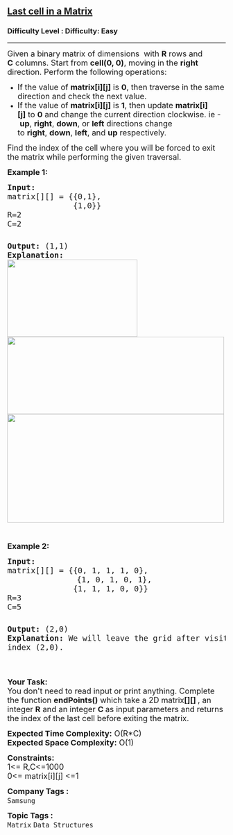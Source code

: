<h2><a href="https://www.geeksforgeeks.org/problems/last-cell-in-a-matrix/1?page=1&company=D-E-Shaw&sortBy=difficulty">Last cell in a Matrix</a></h2><h3>Difficulty Level : Difficulty: Easy</h3><hr><div class="problems_problem_content__Xm_eO"><p><span style="font-size: 18px;">Given a binary matrix&nbsp;of dimensions&nbsp;&nbsp;with <strong>R</strong>&nbsp;rows and <strong>C</strong>&nbsp;columns. Start from&nbsp;<strong>cell(0, 0)</strong>, moving in the&nbsp;<strong>right</strong> direction. Perform the following operations:&nbsp;</span></p>
<ul>
<li><span style="font-size: 18px;">If the value of&nbsp;<strong>matrix[i][j]</strong>&nbsp;is&nbsp;<strong>0</strong>, then traverse in the same direction and check the next value.</span></li>
<li><span style="font-size: 18px;">If the value of&nbsp;<strong>matrix[i][j]</strong>&nbsp;is&nbsp;<strong>1</strong>, then update&nbsp;<strong>matrix[i][j]</strong>&nbsp;to&nbsp;<strong>0</strong>&nbsp;and change the current direction clockwise. ie -&nbsp;<strong>up</strong>,&nbsp;<strong>right</strong>,&nbsp;<strong>down</strong>, or&nbsp;<strong>left</strong>&nbsp;directions change to&nbsp;<strong>right</strong>,&nbsp;<strong>down</strong>,&nbsp;<strong>left</strong>, and&nbsp;<strong>up</strong>&nbsp;respectively.</span></li>
</ul>
<p><span style="font-size: 18px;">Find the index of the cell where you will be forced to exit the matrix while performing the given traversal.&nbsp;</span></p>
<p><strong><span style="font-size: 18px;">Example 1:</span></strong></p>
<pre><span style="font-size: 18px;"><strong>Input:</strong>
matrix[][] = {{0,1},
              {1,0}}
R=2
C=2</span>

<span style="font-size: 18px;"><strong>Output:</strong> (1,1)
<strong>Explanation:</strong>
<img style="height: 178px; width: 300px;" src="https://media.geeksforgeeks.org/img-practice/endpoint1-1622886995.jpg" alt="">
<img style="height: 178px; width: 500px;" src="https://media.geeksforgeeks.org/img-practice/endpoint2-1622887085.jpg" alt="">
<img style="height: 250px; width: 500px;" src="https://media.geeksforgeeks.org/img-practice/endpoint3-1622887174.jpg" alt=""></span>

</pre>
<p><span style="font-size: 18px;"><strong>Example 2:</strong></span></p>
<pre><span style="font-size: 18px;"><strong>Input:</strong> 
matrix[][] = {{0, 1, 1, 1, 0},</span>
                   <span style="font-size: 18px;">{1, 0, 1, 0, 1},
              {1, 1, 1, 0, 0}}
R=3
C=5</span>

<span style="font-size: 18px;"><strong>Output:</strong> (2,0)
<strong>Explanation: </strong>We will leave the grid after visiting the index (2,0).</span>
</pre>
<p>&nbsp;</p>
<p><span style="font-size: 18px;"><strong>Your Task:</strong><br>You don't need to read input or print anything. Complete the function <strong>endPoints()</strong>&nbsp;which take a 2D matrix<strong>[][] </strong>, an integer <strong>R</strong> and an integer <strong>C </strong>as input parameters and returns the index of the last cell before exiting the matrix.&nbsp;</span></p>
<p><span style="font-size: 18px;"><strong>Expected Time Complexity:</strong> O(R*C)<br><strong>Expected Space Complexity:</strong> O(1)</span></p>
<p><span style="font-size: 18px;"><strong>Constraints:</strong><br>1&lt;= R,C&lt;=1000<br>0&lt;= matrix[i][j] &lt;=1</span></p></div><p><span style=font-size:18px><strong>Company Tags : </strong><br><code>Samsung</code>&nbsp;<br><p><span style=font-size:18px><strong>Topic Tags : </strong><br><code>Matrix</code>&nbsp;<code>Data Structures</code>&nbsp;